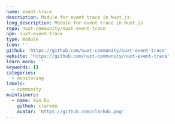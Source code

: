 ```yaml
---
name: event-trace
description: Module for event trace in Nuxt.js
long_description: Module for event trace in Nuxt.js
repo: nuxt-community/nuxt-event-trace
npm: nuxt-event-trace
type: module
icon: ''
github: 'https://github.com/nuxt-community/nuxt-event-trace'
website: 'https://github.com/nuxt-community/nuxt-event-trace'
learn_more: ''
keywords: []
categories:
  - monitoring
labels:
  - community
maintainers:
  - name: Xin Du
    github: clarkdo
    avatar: 'https://github.com/clarkdo.png'
---
```

